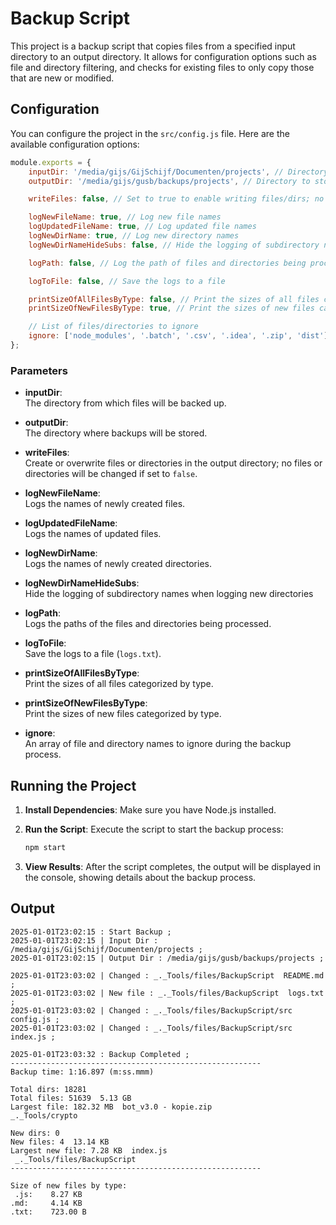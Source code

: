 # Backup Script

This project is a backup script that copies files from a specified input directory to an output directory. It allows for configuration options such as file and directory filtering, and checks for existing files to only copy those that are new or modified.

## Configuration

You can configure the project in the `src/config.js` file. Here are the available configuration options:

```javascript
module.exports = {
    inputDir: '/media/gijs/GijSchijf/Documenten/projects', // Directory to back up
    outputDir: '/media/gijs/gusb/backups/projects', // Directory to store backups

    writeFiles: false, // Set to true to enable writing files/dirs; no files/dirs will be changed if set to false

    logNewFileName: true, // Log new file names
    logUpdatedFileName: true, // Log updated file names
    logNewDirName: true, // Log new directory names
    logNewDirNameHideSubs: false, // Hide the logging of subdirectory names when logging new directories

    logPath: false, // Log the path of files and directories being processed

    logToFile: false, // Save the logs to a file

    printSizeOfAllFilesByType: false, // Print the sizes of all files categorized by type
    printSizeOfNewFilesByType: true, // Print the sizes of new files categorized by type

    // List of files/directories to ignore
    ignore: ['node_modules', '.batch', '.csv', '.idea', '.zip', 'dist'],
};
```

### Parameters

-   **inputDir**:  
    The directory from which files will be backed up.

-   **outputDir**:  
    The directory where backups will be stored.

-   **writeFiles**:  
    Create or overwrite files or directories in the output directory; no files or directories will be changed if set to `false`.

-   **logNewFileName**:  
    Logs the names of newly created files.

-   **logUpdatedFileName**:  
    Logs the names of updated files.

-   **logNewDirName**:  
    Logs the names of newly created directories.

-   **logNewDirNameHideSubs**:  
    Hide the logging of subdirectory names when logging new directories

-   **logPath**:  
    Logs the paths of the files and directories being processed.

-   **logToFile**:  
    Save the logs to a file (`logs.txt`).

-   **printSizeOfAllFilesByType**:  
    Print the sizes of all files categorized by type.

-   **printSizeOfNewFilesByType**:  
    Print the sizes of new files categorized by type.

-   **ignore**:  
    An array of file and directory names to ignore during the backup process.

## Running the Project

1. **Install Dependencies**: Make sure you have Node.js installed.

2. **Run the Script**: Execute the script to start the backup process:

    ```bash
    npm start
    ```

3. **View Results**: After the script completes, the output will be displayed in the console, showing details about the backup process.

## Output

```plaintext
2025-01-01T23:02:15 : Start Backup ;
2025-01-01T23:02:15 | Input Dir : /media/gijs/GijSchijf/Documenten/projects ;
2025-01-01T23:02:15 | Output Dir : /media/gijs/gusb/backups/projects ;

2025-01-01T23:03:02 | Changed : _._Tools/files/BackupScript  README.md ;
2025-01-01T23:03:02 | New file : _._Tools/files/BackupScript  logs.txt ;
2025-01-01T23:03:02 | Changed : _._Tools/files/BackupScript/src  config.js ;
2025-01-01T23:03:02 | Changed : _._Tools/files/BackupScript/src  index.js ;

2025-01-01T23:03:32 : Backup Completed ;
--------------------------------------------------------
Backup time: 1:16.897 (m:ss.mmm)

Total dirs: 18281
Total files: 51639  5.13 GB
Largest file: 182.32 MB  bot_v3.0 - kopie.zip
_._Tools/crypto

New dirs: 0
New files: 4  13.14 KB
Largest new file: 7.28 KB  index.js
 _._Tools/files/BackupScript
--------------------------------------------------------

Size of new files by type:
 .js:    8.27 KB
.md:     4.14 KB
.txt:    723.00 B
```
